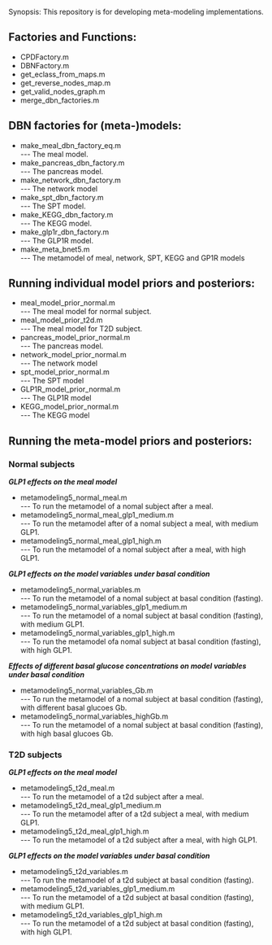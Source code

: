 Synopsis:
This repository is for developing meta-modeling implementations. 

## Factories and Functions:
* CPDFactory.m  
* DBNFactory.m   
* get_eclass_from_maps.m    
* get_reverse_nodes_map.m   
* get_valid_nodes_graph.m   
* merge_dbn_factories.m  

## DBN factories for (meta-)models:
* make_meal_dbn_factory_eq.m  
  --- The meal model.
* make_pancreas_dbn_factory.m  
  --- The pancreas model. 
* make_network_dbn_factory.m  
  --- The network model  
* make_spt_dbn_factory.m  
  --- The SPT model. 
* make_KEGG_dbn_factory.m  
  --- The KEGG model.   
* make_glp1r_dbn_factory.m  
  --- The GLP1R model. 
* make_meta_bnet5.m  
  --- The metamodel of meal, network, SPT, KEGG and GP1R models

## Running individual model priors and posteriors:
* meal_model_prior_normal.m  
  --- The meal model for normal subject. 
* meal_model_prior_t2d.m  
  --- The meal model for T2D subject. 
* pancreas_model_prior_normal.m  
  --- The pancreas model. 
* network_model_prior_normal.m  
  --- The network model 
* spt_model_prior_normal.m  
  --- The SPT model 
* GLP1R_model_prior_normal.m  
  --- The GLP1R model  
* KEGG_model_prior_normal.m  
  --- The KEGG model  

## Running the meta-model priors and posteriors:
### Normal subjects
***GLP1 effects on the meal model***
* metamodeling5_normal_meal.m  
  --- To run the metamodel of a nomal subject after a meal. 
* metamodeling5_normal_meal_glp1_medium.m  
  ---  To run the metamodel after of a nomal subject a meal, with medium GLP1. 
* metamodeling5_normal_meal_glp1_high.m  
  --- To run the metamodel of a nomal subject after a meal, with high GLP1. 

***GLP1 effects on the model variables under basal condition***
* metamodeling5_normal_variables.m  
  --- To run the metamodel of a nomal subject at basal condition (fasting). 
* metamodeling5_normal_variables_glp1_medium.m  
  --- To run the metamodel of a nomal subject at basal condition (fasting), with medium GLP1. 
* metamodeling5_normal_variables_glp1_high.m  
  --- To run the metamodel ofa nomal subject at basal condition (fasting), with high GLP1. 

***Effects of different basal glucose concentrations on model variables under basal condition***
* metamodeling5_normal_variables_Gb.m  
  --- To run the metamodel of a nomal subject at basal condition (fasting), with different basal glucoes Gb. 
* metamodeling5_normal_variables_highGb.m  
  --- To run the metamodel of a nomal subject at basal condition (fasting), with high basal glucoes Gb. 

### T2D subjects
***GLP1 effects on the meal model***
* metamodeling5_t2d_meal.m  
  --- To run the metamodel of a t2d subject after a meal. 
* metamodeling5_t2d_meal_glp1_medium.m  
  ---  To run the metamodel after of a t2d subject a meal, with medium GLP1. 
* metamodeling5_t2d_meal_glp1_high.m  
  --- To run the metamodel of a t2d subject after a meal, with high GLP1. 

***GLP1 effects on the model variables under basal condition***
* metamodeling5_t2d_variables.m  
  --- To run the metamodel of a t2d subject at basal condition (fasting). 
* metamodeling5_t2d_variables_glp1_medium.m  
  --- To run the metamodel of a t2d subject at basal condition (fasting), with medium GLP1. 
* metamodeling5_t2d_variables_glp1_high.m  
  --- To run the metamodel of a t2d subject at basal condition (fasting), with high GLP1. 

